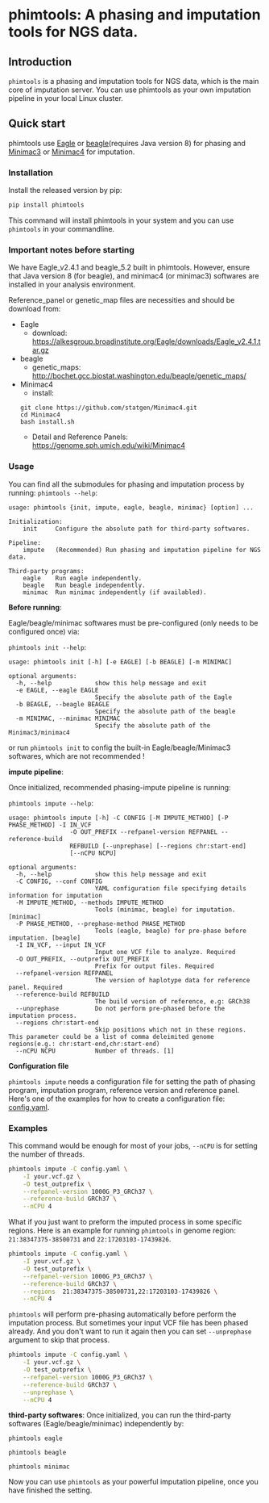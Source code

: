 
phimtools: A phasing and imputation tools for NGS data.
=====================================================

Introduction
------------

`phimtools` is a phasing and imputation tools for NGS data, which is the
main core of imputation server. You can use phimtools as your own imputation 
pipeline in your local Linux cluster.

Quick start
-----------

phimtools use [Eagle](https://data.broadinstitute.org/alkesgroup/Eagle/)
or [beagle](https://faculty.washington.edu/browning/beagle/beagle.html)(requires Java version 8)
for phasing and [Minimac3](https://genome.sph.umich.edu/wiki/Minimac3)
or [Minimac4](https://genome.sph.umich.edu/wiki/Minimac4)
for imputation.

### Installation

Install the released version by pip:

```bash
pip install phimtools
```

This command will install phimtools in your system and you can use
`phimtools` in your commandline.

### Important notes before starting
We have Eagle_v2.4.1 and beagle_5.2 built in phimtools.
However, ensure that Java version 8 (for beagle), and minimac4 (or minimac3) 
softwares are installed in your analysis environment.

Reference_panel or genetic_map files are necessities and should be download from:

- Eagle 
    + download: https://alkesgroup.broadinstitute.org/Eagle/downloads/Eagle_v2.4.1.tar.gz
- beagle
    + genetic_maps: http://bochet.gcc.biostat.washington.edu/beagle/genetic_maps/
- Minimac4
    + install: 
    ```
    git clone https://github.com/statgen/Minimac4.git
    cd Minimac4
    bash install.sh
    ```
    + Detail and Reference Panels: https://genome.sph.umich.edu/wiki/Minimac4

### Usage

You can find all the submodules for phasing and imputation process by running:
`phimtools --help`:

    usage: phimtools {init, impute, eagle, beagle, minimac} [option] ...

    Initialization:
        init     Configure the absolute path for third-party softwares.

    Pipeline:
        impute   (Recommended) Run phasing and imputation pipeline for NGS data.

    Third-party programs:
        eagle    Run eagle independently.
        beagle   Run beagle independently.
        minimac  Run minimac independently (if availabled).


**Before running**:

Eagle/beagle/minimac softwares must be pre-configured (only needs to be configured once) via:

`phimtools init --help`:

    usage: phimtools init [-h] [-e EAGLE] [-b BEAGLE] [-m MINIMAC]

    optional arguments:
      -h, --help            show this help message and exit
      -e EAGLE, --eagle EAGLE
                            Specify the absolute path of the Eagle
      -b BEAGLE, --beagle BEAGLE
                            Specify the absolute path of the beagle
      -m MINIMAC, --minimac MINIMAC
                            Specify the absolute path of the Minimac3/minimac4

or run `phimtools init` to config the built-in Eagle/beagle/Minimac3 softwares, 
which are not recommended !


**impute pipeline**:

Once initialized, recommended phasing-impute pipeline is running:

`phimtools impute --help`:

    usage: phimtools impute [-h] -C CONFIG [-M IMPUTE_METHOD] [-P PHASE_METHOD] -I IN_VCF
                     -O OUT_PREFIX --refpanel-version REFPANEL --reference-build
                     REFBUILD [--unprephase] [--regions chr:start-end]
                     [--nCPU NCPU]

    optional arguments:
      -h, --help            show this help message and exit
      -C CONFIG, --conf CONFIG
                            YAML configuration file specifying details information for imputation
      -M IMPUTE_METHOD, --methods IMPUTE_METHOD
                            Tools (minimac, beagle) for imputation. [minimac]
      -P PHASE_METHOD, --prephase-method PHASE_METHOD
                            Tools (eagle, beagle) for pre-phase before imputation. [beagle]
      -I IN_VCF, --input IN_VCF
                            Input one VCF file to analyze. Required
      -O OUT_PREFIX, --outprefix OUT_PREFIX
                            Prefix for output files. Required
      --refpanel-version REFPANEL
                            The version of haplotype data for reference panel. Required
      --reference-build REFBUILD
                            The build version of reference, e.g: GRCh38
      --unprephase          Do not perform pre-phased before the imputation process.
      --regions chr:start-end
                            Skip positions which not in these regions. This parameter could be a list of comma deleimited genome regions(e.g.: chr:start-end,chr:start-end)
      --nCPU NCPU           Number of threads. [1]

**Configuration file**

`phimtools impute` needs a configuration file for setting the path of phasing
program, imputation program, reference version and reference panel.
Here\'s one of the examples for how to create a configuration file:
[config.yaml](./tests/config.yaml).


### Examples

This command would be enough for most of your jobs, `--nCPU` is for
setting the number of threads.

```bash
phimtools impute -C config.yaml \
    -I your.vcf.gz \
    -O test_outprefix \
    --refpanel-version 1000G_P3_GRCh37 \
    --reference-build GRCh37 \
    --nCPU 4
```

What if you just want to preform the imputed process in some specific
regions. Here is an example for running `phimtools` in genome region:
`21:38347375-38500731` and `22:17203103-17439826`.

```bash
phimtools impute -C config.yaml \
    -I your.vcf.gz \
    -O test_outprefix \
    --refpanel-version 1000G_P3_GRCh37 \
    --reference-build GRCh37 \
    --regions  21:38347375-38500731,22:17203103-17439826 \
    --nCPU 4
```

`phimtools` will perform pre-phasing automatically before perform the
imputation process. But sometimes your input VCF file has been phased
already. And you don\'t want to run it again then you can set
`--unprephase` argument to skip that process.

```bash
phimtools impute -C config.yaml \
    -I your.vcf.gz \
    -O test_outprefix \
    --refpanel-version 1000G_P3_GRCh37 \
    --reference-build GRCh37 \
    --unprephase \
    --nCPU 4
```

**third-party softwares**:
Once initialized, you can run the third-party softwares (Eagle/beagle/minimac) independently by:

`phimtools eagle`

`phimtools beagle`

`phimtools minimac`

Now you can use `phimtools` as your powerful imputation pipeline, once you
have finished the setting.
